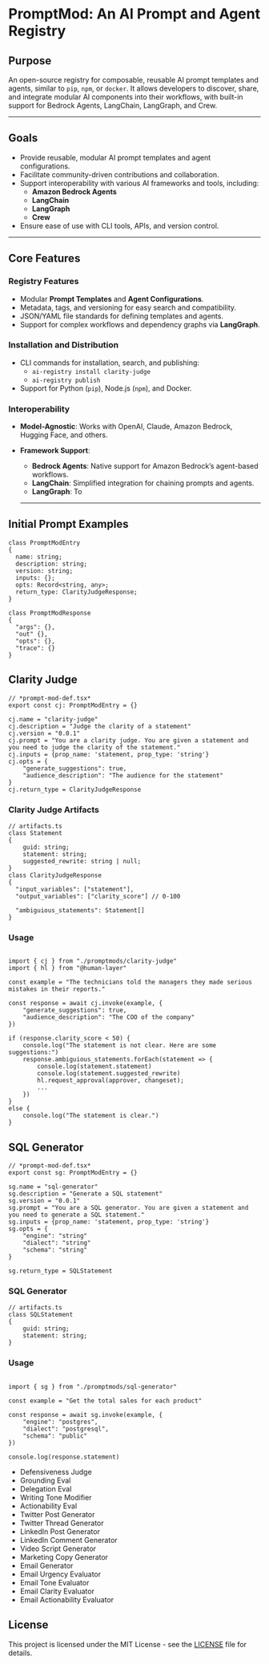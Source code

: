 # PromptMod: An AI Prompt and Agent Registry

## **Purpose**
An open-source registry for composable, reusable AI prompt templates and agents, similar to `pip`, `npm`, or `docker`. It allows developers to discover, share, and integrate modular AI components into their workflows, with built-in support for Bedrock Agents, LangChain, LangGraph, and Crew.

---

## **Goals**
- Provide reusable, modular AI prompt templates and agent configurations.
- Facilitate community-driven contributions and collaboration.
- Support interoperability with various AI frameworks and tools, including:
  - **Amazon Bedrock Agents**
  - **LangChain**
  - **LangGraph**
  - **Crew**
- Ensure ease of use with CLI tools, APIs, and version control.

---

## **Core Features**

### **Registry Features**
- Modular **Prompt Templates** and **Agent Configurations**.
- Metadata, tags, and versioning for easy search and compatibility.
- JSON/YAML file standards for defining templates and agents.
- Support for complex workflows and dependency graphs via **LangGraph**.

### **Installation and Distribution**
- CLI commands for installation, search, and publishing:
  - `ai-registry install clarity-judge`
  - `ai-registry publish`
- Support for Python (`pip`), Node.js (`npm`), and Docker.

### **Interoperability**
- **Model-Agnostic**: Works with OpenAI, Claude, Amazon Bedrock, Hugging Face, and others.
- **Framework Support**:
  - **Bedrock Agents**: Native support for Amazon Bedrock’s agent-based workflows.
  - **LangChain**: Simplified integration for chaining prompts and agents.
  - **LangGraph**: To

  ---

## Initial Prompt Examples

```
class PromptModEntry
{
  name: string;
  description: string;
  version: string;
  inputs: {};
  opts: Record<string, any>;
  return_type: ClarityJudgeResponse;
}

class PromptModResponse
{
  "args": {},
  "out" {},
  "opts": {},
  "trace": {}
}
```

## Clarity Judge

```
// *prompt-mod-def.tsx*
export const cj: PromptModEntry = {}

cj.name = "clarity-judge"
cj.description = "Judge the clarity of a statement"
cj.version = "0.0.1"
cj.prompt = "You are a clarity judge. You are given a statement and you need to judge the clarity of the statement."
cj.inputs = {prop_name: 'statement, prop_type: 'string'}
cj.opts = {
    "generate_suggestions": true,
    "audience_description": "The audience for the statement"
}
cj.return_type = ClarityJudgeResponse
```

### Clarity Judge Artifacts
```
// artifacts.ts
class Statement
{
    guid: string;
    statement: string;
    suggested_rewrite: string | null;
}
class ClarityJudgeResponse
{
  "input_variables": ["statement"],
  "output_variables": ["clarity_score"] // 0-100

  "ambiguious_statements": Statement[]
}
```

### Usage
```

import { cj } from "./promptmods/clarity-judge"
import { hl } from "@human-layer"

const example = "The technicians told the managers they made serious mistakes in their reports."

const response = await cj.invoke(example, {
    "generate_suggestions": true,
    "audience_description": "The COO of the company"
})

if (response.clarity_score < 50) {
    console.log("The statement is not clear. Here are some suggestions:")
    response.ambiguious_statements.forEach(statement => {
        console.log(statement.statement)
        console.log(statement.suggested_rewrite)
        hl.request_approval(approver, changeset);
        ...
    })
}
else {
    console.log("The statement is clear.")
}
```


## SQL Generator

```
// *prompt-mod-def.tsx*
export const sg: PromptModEntry = {}

sg.name = "sql-generator"
sg.description = "Generate a SQL statement"
sg.version = "0.0.1"
sg.prompt = "You are a SQL generator. You are given a statement and you need to generate a SQL statement."
sg.inputs = {prop_name: 'statement, prop_type: 'string'}
sg.opts = {
    "engine": "string"
    "dialect": "string"
    "schema": "string"
}

sg.return_type = SQLStatement
```

### SQL Generator
```
// artifacts.ts
class SQLStatement
{
    guid: string;
    statement: string;
}
```

### Usage
```

import { sg } from "./promptmods/sql-generator"

const example = "Get the total sales for each product"

const response = await sg.invoke(example, {
    "engine": "postgres",
    "dialect": "postgresql",
    "schema": "public"
})

console.log(response.statement)

```
* Defensiveness Judge
* Grounding Eval
* Delegation Eval
* Writing Tone Modifier
* Actionability Eval
* Twitter Post Generator
* Twitter Thread Generator
* LinkedIn Post Generator
* LinkedIn Comment Generator
* Video Script Generator
* Marketing Copy Generator
* Email Generator
* Email Urgency Evaluator
* Email Tone Evaluator
* Email Clarity Evaluator
* Email Actionability Evaluator

## License

This project is licensed under the MIT License - see the [LICENSE](LICENSE) file for details.
